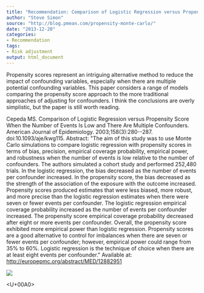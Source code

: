 ```yaml
---
title: "Recommendation: Comparison of Logistic Regression versus Propensity Score When the Number of Events Is Low and There Are Multiple Confounders"
author: "Steve Simon"
source: "http://blog.pmean.com/propensity-monte-carlo/"
date: "2013-12-20"
categories:
- Recommendation
tags:
- Risk adjustment
output: html_document
---
```


<div>

<div>

Propensity scores represent an intriguing alternative method to reduce
the impact of confounding variables, especially when there are multiple
potential confounding variables. This paper considers a range of models
comparing the propensity score approach to the more traditional
approaches of adjusting for confounders. I think the conclusions are
overly simplistic, but the paper is still worth reading.

<!---More--->

Cepeda MS. Comparison of Logistic Regression versus Propensity Score
When the Number of Events Is Low and There Are Multiple Confounders.
American Journal of Epidemiology. 2003;158(3):280--287.
doi:10.1093/aje/kwg115. Abstract: "The aim of this study was to use
Monte Carlo simulations to compare logistic regression with propensity
scores in terms of bias, precision, empirical coverage probability,
empirical power, and robustness when the number of events is low
relative to the number of confounders. The authors simulated a cohort
study and performed 252,480 trials. In the logistic regression, the bias
decreased as the number of events per confounder increased. In the
propensity score, the bias decreased as the strength of the association
of the exposure with the outcome increased. Propensity scores produced
estimates that were less biased, more robust, and more precise than the
logistic regression estimates when there were seven or fewer events per
confounder. The logistic regression empirical coverage probability
increased as the number of events per confounder increased. The
propensity score empirical coverage probability decreased after eight or
more events per confounder. Overall, the propensity score exhibited more
empirical power than logistic regression. Propensity scores are a good
alternative to control for imbalances when there are seven or fewer
events per confounder; however, empirical power could range from 35% to
60%. Logistic regression is the technique of choice when there are at
least eight events per confounder." Available at:
<http://europepmc.org/abstract/MED/12882951>

![](http://www.pmean.com/images/images/13/propensity-monte-carlo01.png)



<U+00A0>

</div>

</div>


